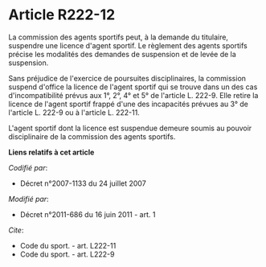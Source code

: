 # Article R222-12

La commission des agents sportifs peut, à la demande du titulaire, suspendre une licence d'agent sportif. Le règlement des
agents sportifs précise les modalités des demandes de suspension et de levée de la suspension. 

Sans préjudice de l'exercice de poursuites disciplinaires, la commission suspend d'office la licence de l'agent sportif qui
se trouve dans un des cas d'incompatibilité prévus aux 1°, 2°, 4° et 5° de l'article L. 222-9. Elle retire la licence de
l'agent sportif frappé d'une des incapacités prévues au 3° de l'article L. 222-9 ou à l'article L. 222-11. 

L'agent sportif dont la licence est suspendue demeure soumis au pouvoir disciplinaire de la commission des agents sportifs.

**Liens relatifs à cet article**

_Codifié par_:

  - Décret n°2007-1133 du 24 juillet 2007

_Modifié par_:

  - Décret n°2011-686 du 16 juin 2011 - art. 1

_Cite_:

  - Code du sport. - art. L222-11
  - Code du sport. - art. L222-9
